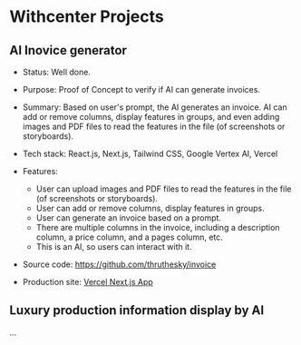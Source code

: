 # Withcenter Projects

## AI Inovice generator

- Status: Well done.

- Purpose: Proof of Concept to verify if AI can generate invoices.

- Summary: Based on user's prompt, the AI generates an invoice. AI can add or remove columns, display features in groups, and even adding images and PDF files to read the features in the file (of screenshots or storyboards).

- Tech stack: React.js, Next.js, Tailwind CSS, Google Vertex AI, Vercel

- Features:

  - User can upload images and PDF files to read the features in the file (of screenshots or storyboards).
  - User can add or remove columns, display features in groups.
  - User can generate an invoice based on a prompt.
  - There are multiple columns in the invoice, including a description column, a price column, and a pages column, etc.
  - This is an AI, so users can interact with it.

- Source code: https://github.com/thruthesky/invoice

- Production site: [Vercel Next.js App](https://invoice-guyvcfenm-thrutheskys-projects.vercel.app/)

## Luxury production information display by AI

...
